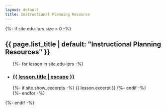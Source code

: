 ```yaml
---
layout: default
title: Instructional Planning Resource
---
```


<div>
  {%- if site.edu-iprs.size > 0 -%}
    <h2 class="post-list-heading">{{ page.list_title | default: "Instructional Planning Resources" }}</h2>
    <ul class="post-list">
      {%- for lesson in site.edu-iprs -%}
      <li>
        <h3>
          <a class="post-link" href="{{ lesson.url | relative_url }}">
            {{ lesson.title | escape }}
          </a>
        </h3>
        {%- if site.show_excerpts -%}
          {{ lesson.excerpt }}
        {%- endif -%}
      </li>
      {%- endfor -%}
    </ul>
  {%- endif -%}
</div>